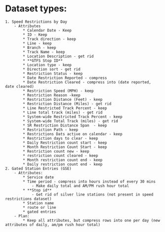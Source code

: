 # Dataset types:
    1. Speed Restrictions by Day
        - Attributes
            * Calendar Date - Keep
            * ID - Keep
            * Track direction - keep
            * Line - keep
            * Branch - keep
            * Track Name - keep
            * Location Description - get rid
            * **GTFS Stop ID**
            * Location type - keep
            * Direction sort - get rid
            * Restriction Status - keep
            * Date Restriction Reported - compress
            * Date Restriction Cleared - compress into (date reported, date cleared)
            * Restriction Speed (MPH) - keep
            * Restriction Reason -keep
            * Restriction Distance (Feet) - keep
            * Restriction Distance (Miles) - get rid
            * Line Restricted Track Percent - keep
            * Line total track (miles) - get rid
            * System-wide Restricted Track Percent - keep
            * System-wide Total Track (miles) - get rid
            * SR Restriction Distance Span  - keep
            * Restriction Path - keep
            * Restrictions Dats active on calendar - keep
            * Restriction days to clear - keep
            * Daily Restriction count start - keep
            * Month Restriction Count Start - keep
            * Restriction count new - keep
            * restriction count cleared - keep
            * Month restriction count end - keep
            * Daily restriction count end - keep
    2. Gated Station Entries (GSE)
        - Attributes:
            * Service date
            * Time period - compress into hours instead of every 30 mins
                - Make daily total and AM/PM rush hour total
            * **Stop id**
                - Get rid of silver line stations (not present in speed restrictions dataset)
            * Station name
            * route or line
            * gated entries
        - Plan:
            * Keep all attributes, but compress rows into one per day (new attributes of daily, am/pm rush hour total)